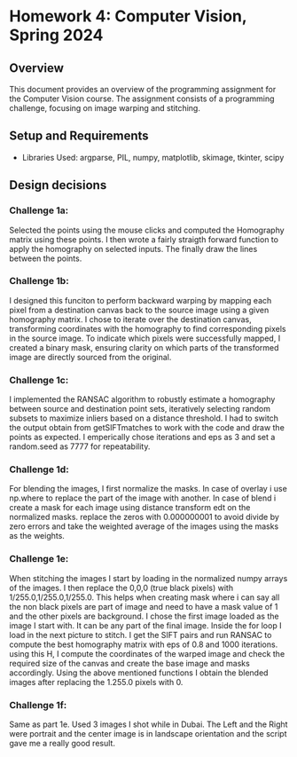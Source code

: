 # Homework 4: Computer Vision, Spring 2024

## Overview

This document provides an overview of the programming assignment for the Computer Vision course. The assignment consists of a programming challenge, focusing on image warping and stitching.

## Setup and Requirements

- Libraries Used: 
argparse, PIL, numpy, matplotlib, skimage, tkinter, scipy

## Design decisions

### Challenge 1a: 
Selected the points using the mouse clicks and computed the Homography matrix using these points. I then wrote a fairly straigth forward function to apply the homography on selected inputs. The finally draw the lines between the points.

### Challenge 1b:
I designed this funciton to perform backward warping by mapping each pixel from a destination canvas back to the source image using a given homography matrix. I chose to iterate over the destination canvas, transforming coordinates with the homography to find corresponding pixels in the source image. To indicate which pixels were successfully mapped, I created a binary mask, ensuring clarity on which parts of the transformed image are directly sourced from the original. 

### Challenge 1c:
I implemented the RANSAC algorithm to robustly estimate a homography between source and destination point sets, iteratively selecting random subsets to maximize inliers based on a distance threshold. I had to switch the output obtain from getSIFTmatches to work with the code and draw the points as expected. I emperically chose iterations and eps as 3 and set a random.seed as 7777 for repeatability. 

### Challenge 1d:
For blending the images, I first normalize the masks. In case of overlay i use np.where to replace the part of the image with another. In case of blend i create a mask for each image using distance transform edt on the normalized masks. replace the zeros with 0.000000001 to avoid divide by zero errors and take the weighted average of the images using the masks as the weights.

### Challenge 1e:
When stitching the images I start by loading in the normalized numpy arrays of the images. I then replace the 0,0,0 (true black pixels) with 1/255.0,1/255.0,1/255.0. This helps when creating mask where i can say all the non black pixels are part of image and need to have a mask value of 1 and the other pixels are background. I chose the first image loaded as the image I start with. It can be any part of the final image. Inside the for loop I load in the next picture to stitch. I get the SIFT pairs and run RANSAC to compute the best homography matrix with eps of 0.8 and 1000 iterations. using this H, I compute the coordinates of the warped image and check the required size of the canvas and create the base image and masks accordingly.  Using the above mentioned functions I obtain the blended images after replacing the 1.255.0 pixels with 0.


### Challenge 1f:
Same as part 1e. Used 3 images I shot while in Dubai. The Left and the Right were portrait and the center image is in landscape orientation and the script gave me a really good result.



